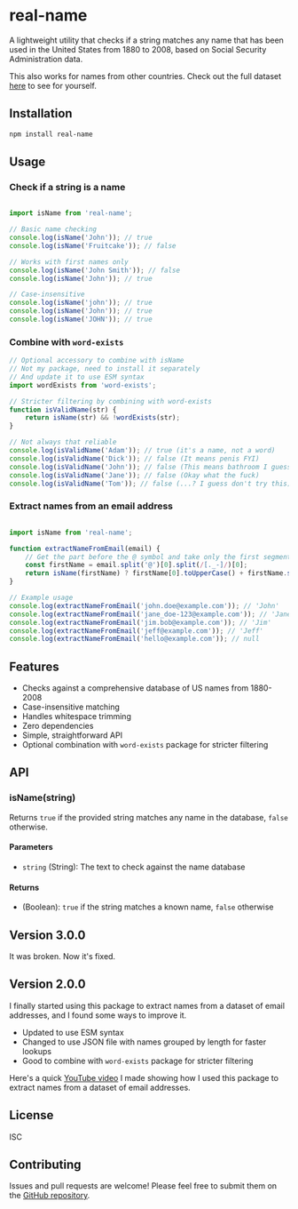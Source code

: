 # real-name

A lightweight utility that checks if a string matches any name that has been used in the United States from 1880 to 2008, based on Social Security Administration data.

This also works for names from other countries. Check out the full dataset <a href="https://github.com/adomakins/real-name/blob/main/names.csv" target="_blank">here</a> to see for yourself.

## Installation

```bash
npm install real-name
```

## Usage

### Check if a string is a name

```javascript

import isName from 'real-name';

// Basic name checking
console.log(isName('John')); // true
console.log(isName('Fruitcake')); // false

// Works with first names only
console.log(isName('John Smith')); // false
console.log(isName('John')); // true

// Case-insensitive
console.log(isName('john')); // true
console.log(isName('John')); // true
console.log(isName('JOHN')); // true

```

### Combine with `word-exists`

```javascript
// Optional accessory to combine with isName
// Not my package, need to install it separately
// And update it to use ESM syntax
import wordExists from 'word-exists';

// Stricter filtering by combining with word-exists
function isValidName(str) {
    return isName(str) && !wordExists(str);
}

// Not always that reliable
console.log(isValidName('Adam')); // true (it's a name, not a word)
console.log(isValidName('Dick')); // false (It means penis FYI)
console.log(isValidName('John')); // false (This means bathroom I guess?)
console.log(isValidName('Jane')); // false (Okay what the fuck)
console.log(isValidName('Tom')); // false (...? I guess don't try this)

```

### Extract names from an email address

```javascript

import isName from 'real-name';

function extractNameFromEmail(email) {
    // Get the part before the @ symbol and take only the first segment
    const firstName = email.split('@')[0].split(/[._-]/)[0];
    return isName(firstName) ? firstName[0].toUpperCase() + firstName.slice(1) : null;
}

// Example usage
console.log(extractNameFromEmail('john.doe@example.com')); // 'John'
console.log(extractNameFromEmail('jane_doe-123@example.com')); // 'Jane'
console.log(extractNameFromEmail('jim.bob@example.com')); // 'Jim'
console.log(extractNameFromEmail('jeff@example.com')); // 'Jeff'
console.log(extractNameFromEmail('hello@example.com')); // null

```

## Features

- Checks against a comprehensive database of US names from 1880-2008
- Case-insensitive matching
- Handles whitespace trimming
- Zero dependencies
- Simple, straightforward API
- Optional combination with `word-exists` package for stricter filtering

## API

### isName(string)

Returns `true` if the provided string matches any name in the database, `false` otherwise.

#### Parameters

- `string` (String): The text to check against the name database

#### Returns

- (Boolean): `true` if the string matches a known name, `false` otherwise

## Version 3.0.0

It was broken. Now it's fixed.

## Version 2.0.0

I finally started using this package to extract names from a dataset of email addresses, and I found some ways to improve it.

- Updated to use ESM syntax
- Changed to use JSON file with names grouped by length for faster lookups
- Good to combine with `word-exists` package for stricter filtering

Here's a quick <a href="https://youtu.be/GXC43r3H6Vg" target="_blank">YouTube video</a> I made showing how I used this package to extract names from a dataset of email addresses.

## License

ISC

## Contributing

Issues and pull requests are welcome! Please feel free to submit them on the [GitHub repository](https://github.com/adomakins/real-name).